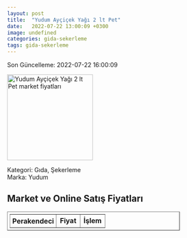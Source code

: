 ```yaml
---
layout: post
title:  "Yudum Ayçiçek Yağı 2 lt Pet"
date:   2022-07-22 13:00:09 +0300
image: undefined
categories: gida-sekerleme
tags: gida-sekerleme
---
```


Son Güncelleme: 2022-07-22 16:00:09

<img src="undefined" width="200" alt="Yudum Ayçiçek Yağı 2 lt Pet market fiyatları" />

Kategori: Gıda, Şekerleme
<br />
Marka: Yudum

<h2>Market ve Online Satış Fiyatları</h2>

<table border="1" style="padding: 5px;width:80%;">
  <tr>
    <td style="padding: 5px;"><strong>Perakendeci</strong></td>
    <td><strong>Fiyat</strong></td>
    <td><strong>İşlem</strong></td>
  </tr>
  
</table>
